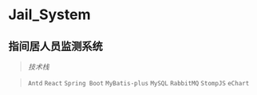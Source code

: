 # Jail_System

## 指间居人员监测系统

> *技术栈*

> `Antd` `React` `Spring Boot` `MyBatis-plus` `MySQL` `RabbitMQ` `StompJS` `eChart`